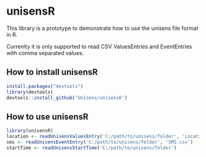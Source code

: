 # unisensR

This library is a prototype to demonstrate how to use the unisens file format in R.

Currenlty it is only supported to read CSV ValuesEntries and EventEntries with comma separated values.

## How to install unisensR
```r
install.packages("devtools")
library(devtools)
devtools::install_github('Unisens/unisensR')
```

## How to use unisensR
```r
library(unisensR)
location <- readUnisensValuesEntry('C:/path/to/unisens/folder', 'Location.csv')
sms <- readUnisensEventEntry('C:/path/to/unisens/folder', 'SMS.csv')
startTime <- readUnisensStartTime('C:/path/to/unisens/folder')
```
